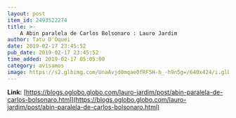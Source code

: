 ```yaml
---
layout: post
item_id: 2493522274
title: >-
    A Abin paralela de Carlos Bolsonaro : Lauro Jardim
author: Tatu D'Oquei
date: 2019-02-17 23:45:52
pub_date: 2019-02-17 23:45:52
time_added: 2019-02-17 05:05:00
category: avisamos
image: https://s2.glbimg.com/UnaAvjd0mqae0fRF5H-h_-h9n5g=/640x424/i.glbimg.com/og/ig/infoglobo1/f/original/2019/02/15/80663583_brasil_-_brasilia_df_-_16-01-2019_-_o_filho_do_presidente_vereador_carlos_bolsonaro_che.jpg
---
```


**Link:** [https://blogs.oglobo.globo.com/lauro-jardim/post/abin-paralela-de-carlos-bolsonaro.html](https://blogs.oglobo.globo.com/lauro-jardim/post/abin-paralela-de-carlos-bolsonaro.html)

